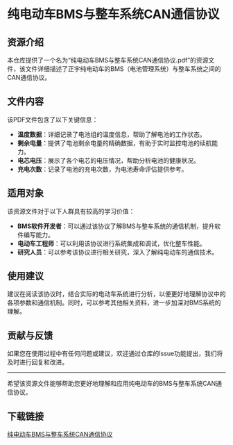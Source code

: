 # 纯电动车BMS与整车系统CAN通信协议

## 资源介绍

本仓库提供了一个名为“纯电动车BMS与整车系统CAN通信协议.pdf”的资源文件，该文件详细描述了正宇纯电动车的BMS（电池管理系统）与整车系统之间的CAN通信协议。

## 文件内容

该PDF文件包含了以下关键信息：

- **温度数据**：详细记录了电池组的温度信息，帮助了解电池的工作状态。
- **剩余电量**：提供了电池剩余电量的精确数据，有助于实时监控电池的续航能力。
- **电芯电压**：展示了各个电芯的电压情况，帮助分析电池的健康状况。
- **充电次数**：记录了电池的充电次数，为电池寿命评估提供参考。

## 适用对象

该资源文件对于以下人群具有较高的学习价值：

- **BMS软件开发者**：可以通过该协议了解BMS与整车系统的通信机制，提升软件编写能力。
- **电动车工程师**：可以利用该协议进行系统集成和调试，优化整车性能。
- **研究人员**：可以参考该协议进行相关研究，深入了解纯电动车的通信技术。

## 使用建议

建议在阅读该协议时，结合实际的电动车系统进行分析，以便更好地理解协议中的各项参数和通信机制。同时，可以参考其他相关资料，进一步加深对BMS系统的理解。

## 贡献与反馈

如果您在使用过程中有任何问题或建议，欢迎通过仓库的Issue功能提出，我们将及时进行回复和改进。

---

希望该资源文件能够帮助您更好地理解和应用纯电动车的BMS与整车系统CAN通信协议。

## 下载链接

[纯电动车BMS与整车系统CAN通信协议](https://pan.quark.cn/s/d8919f2e9680)
